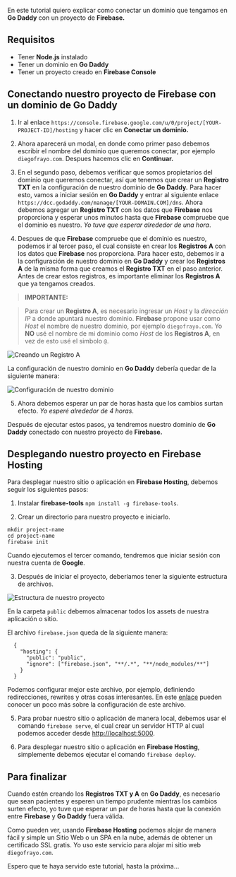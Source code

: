 En este tutorial quiero explicar como conectar un dominio que tengamos en **Go Daddy** con un proyecto de **Firebase.**


## Requisitos

- Tener **Node.js** instalado
- Tener un dominio en **Go Daddy**
- Tener un proyecto creado en **Firebase Console**


## Conectando nuestro proyecto de Firebase con un dominio de Go Daddy

1. Ir al enlace `https://console.firebase.google.com/u/0/project/[YOUR-PROJECT-ID]/hosting` y hacer clic en **Conectar un dominio.**

1. Ahora aparecerá un modal, en donde como primer paso debemos escribir el nombre del dominio que queremos conectar, por ejemplo `diegofrayo.com`. Despues hacemos clic en **Continuar.**

1. En el segundo paso, debemos verificar que somos propietarios del dominio que queremos conectar, así que tenemos que crear un **Registro TXT** en la configuración de nuestro dominio de **Go Daddy.** Para hacer esto, vamos a iniciar sesión en **Go Daddy** y entrar al siguiente enlace `https://dcc.godaddy.com/manage/[YOUR-DOMAIN.COM]/dns`. Ahora debemos agregar un **Registro TXT** con los datos que **Firebase** nos proporciona y esperar unos minutos hasta que **Firebase** compruebe que el dominio es nuestro. *Yo tuve que esperar alrededor de una hora*.

1. Despues de que **Firebase** compruebe que el dominio es nuestro, podemos ir al tercer paso, el cual consiste en crear los **Registros A** con los datos que **Firebase** nos proporciona. Para hacer esto, debemos ir a la configuración de nuestro dominio en **Go Daddy** y crear los **Registros A** de la misma forma que creamos el **Registro TXT** en el paso anterior. Antes de crear estos registros, es importante eliminar los **Registros A** que ya tengamos creados.

  > **IMPORTANTE:**

  > Para crear un **Registro A**, es necesario ingresar un *Host* y la *dirección IP* a donde apuntará nuestro dominio. **Firebase** propone usar como *Host* el nombre de nuestro dominio, por ejemplo `diegofrayo.com`. Yo **NO** usé el nombre de mi dominio como *Host* de los **Registros A**, en vez de esto usé el simbolo `@`.

  ![Creando un Registro A](/blog/images/posts/conectando-un-proyecto-de-firebase-con-un-dominio-de-go-daddy/1.png "Creando un Registro A")

  La configuración de nuestro dominio en **Go Daddy** debería quedar de la siguiente manera:

  ![Configuración de nuestro dominio](/blog/images/posts/conectando-un-proyecto-de-firebase-con-un-dominio-de-go-daddy/2.png "Configuración de nuestro dominio")

5. Ahora debemos esperar un par de horas hasta que los cambios surtan efecto. *Yo esperé alrededor de 4 horas*.

Después de ejecutar estos pasos, ya tendremos nuestro dominio de **Go Daddy** conectado con nuestro proyecto de **Firebase.**


## Desplegando nuestro proyecto en Firebase Hosting

Para desplegar nuestro sitio o aplicación en **Firebase Hosting**, debemos seguir los siguientes pasos:

1. Instalar **firebase-tools** `npm install -g firebase-tools`.

2. Crear un directorio para nuestro proyecto e iniciarlo.

  ```
  mkdir project-name
  cd project-name
  firebase init
  ```

  Cuando ejecutemos el tercer comando, tendremos que iniciar sesión con nuestra cuenta de **Google**.

3. Después de iniciar el proyecto, deberíamos tener la siguiente estructura de archivos.

  ![Estructura de nuestro proyecto](/blog/images/posts/conectando-un-proyecto-de-firebase-con-un-dominio-de-go-daddy/3.png "Estructura de nuestro proyecto")

  En la carpeta `public` debemos almacenar todos los assets de nuestra aplicación o sitio.

  El archivo `firebase.json` queda de la siguiente manera:

  ```
    {
      "hosting": {
        "public": "public",
        "ignore": ["firebase.json", "**/.*", "**/node_modules/**"]
      }
    }
  ```

  Podemos configurar mejor este archivo, por ejemplo, definiendo redirecciones, rewrites y otras cosas interesantes. En este [enlace](https://firebase.google.com/docs/hosting/full-config?authuser=0) pueden conocer un poco más sobre la configuración de este archivo.

5. Para probar nuestro sitio o aplicación de manera local, debemos usar el comando `firebase serve`, el cual crear un servidor HTTP al cual podemos acceder desde [http://localhost:5000](http://localhost:5000).

6. Para desplegar nuestro sitio o aplicación en **Firebase Hosting**, simplemente debemos ejecutar el comando `firebase deploy`.


## Para finalizar

Cuando estén creando los **Registros TXT y A** en **Go Daddy**, es necesario que sean pacientes y esperen un tiempo prudente mientras los cambios surten efecto, yo tuve que esperar un par de horas hasta que la conexión entre **Firebase** y **Go Daddy** fuera válida.

Como pueden ver, usando **Firebase Hosting** podemos alojar de manera fácil y simple un Sitio Web o un SPA en la nube, además de obtener un certificado SSL gratis. Yo uso este servicio para alojar mi sitio web `diegofrayo.com`.

Espero que te haya servido este tutorial, hasta la próxima...
